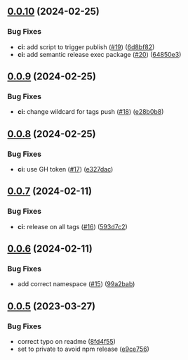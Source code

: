 ## [0.0.10](https://github.com/ptrptrd/dark-petrol-vscode/compare/0.0.9...0.0.10) (2024-02-25)


### Bug Fixes

* **ci:** add script to trigger publish ([#19](https://github.com/ptrptrd/dark-petrol-vscode/issues/19)) ([6d8bf82](https://github.com/ptrptrd/dark-petrol-vscode/commit/6d8bf82ea2e1461e729ef01bd8354bc2e62f6cf8))
* **ci:** add semantic release exec package ([#20](https://github.com/ptrptrd/dark-petrol-vscode/issues/20)) ([64850e3](https://github.com/ptrptrd/dark-petrol-vscode/commit/64850e362d34fccec4aa260f88bf416c93ddbf3a))

## [0.0.9](https://github.com/ptrptrd/dark-petrol-vscode/compare/0.0.8...0.0.9) (2024-02-25)


### Bug Fixes

* **ci:** change wildcard for tags push  ([#18](https://github.com/ptrptrd/dark-petrol-vscode/issues/18)) ([e28b0b8](https://github.com/ptrptrd/dark-petrol-vscode/commit/e28b0b8f722405cee65c38c97a5f3ab7ec0a74bd))

## [0.0.8](https://github.com/ptrptrd/dark-petrol-vscode/compare/0.0.7...0.0.8) (2024-02-25)


### Bug Fixes

* **ci:** use GH token ([#17](https://github.com/ptrptrd/dark-petrol-vscode/issues/17)) ([e327dac](https://github.com/ptrptrd/dark-petrol-vscode/commit/e327dac4593455589b07be7e7cb0dbd9ef94f118))

## [0.0.7](https://github.com/ptrptrd/dark-petrol-vscode/compare/0.0.6...0.0.7) (2024-02-11)


### Bug Fixes

* **ci:** release on all tags ([#16](https://github.com/ptrptrd/dark-petrol-vscode/issues/16)) ([593d7c2](https://github.com/ptrptrd/dark-petrol-vscode/commit/593d7c264b853c67a742df06dfb8a2ec0e23ea05))

## [0.0.6](https://github.com/ptrptrd/dark-petrol-vscode/compare/0.0.5...0.0.6) (2024-02-11)


### Bug Fixes

* add correct namespace ([#15](https://github.com/ptrptrd/dark-petrol-vscode/issues/15)) ([99a2bab](https://github.com/ptrptrd/dark-petrol-vscode/commit/99a2babf919bf1b08680cca874edc5f4c00ce18e))

## [0.0.5](https://github.com/pp7rd/dark-petrol-vscode/compare/0.0.4...0.0.5) (2023-03-27)


### Bug Fixes

* correct typo on readme ([8fd4f55](https://github.com/pp7rd/dark-petrol-vscode/commit/8fd4f55a96cb155ae371c5b2e94203a8bcc998da))
* set to private to avoid npm release ([e9ce756](https://github.com/pp7rd/dark-petrol-vscode/commit/e9ce7562735d6c09a3e89711c6575c7efee3d3f2))
